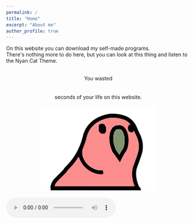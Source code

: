 ```yaml
---
permalink: /
title: "Home"
excerpt: "About me"
author_profile: true
---
```


On this website you can download my self-made programs.
<br>There's nothing more to do here, but you can look at this thing and listen to the Nyan Cat Theme.

<head>
<!-- Global site tag (gtag.js) - Google Analytics -->
<script async src="https://www.googletagmanager.com/gtag/js?id=UA-157295670-1"></script>
<script>
  window.dataLayer = window.dataLayer || [];
  function gtag(){dataLayer.push(arguments);}
  gtag('js', new Date());

  gtag('config', 'UA-157295670-1');
</script>
</head>


<center><br>You wasted</center> 
<center><br></center>
<center><span id="seconds"></span></center>
<center><br>seconds of your life on this website.</center>


<script>
var sec = 0;
    function pad ( val ) { return val > 9 ? val : "0" + val; }
    setInterval( function(){
        document.getElementById("seconds").innerHTML=pad(++sec%9999999999999999999999999999999);
    }, 1000);
</script>
  
  
<center><br><img src="/files/wabbl.gif" alt="Wabbl" width="320" height="229"></center>
<br>
<audio controls loop>
  <source src="/files/nyan.mp3" type="audio/mp3">
  <source src="/files/nyan.mp3" type="audio/mp3">
Your browser does not support the audio element.
</audio>
<br>
<br>
<br>



